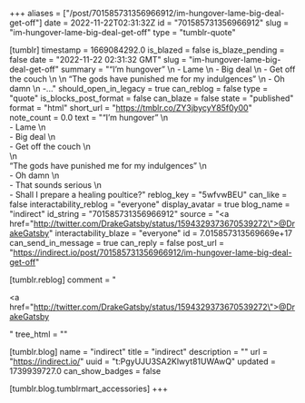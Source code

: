 +++
aliases = ["/post/701585731356966912/im-hungover-lame-big-deal-get-off"]
date = 2022-11-22T02:31:32Z
id = "701585731356966912"
slug = "im-hungover-lame-big-deal-get-off"
type = "tumblr-quote"

[tumblr]
timestamp = 1669084292.0
is_blazed = false
is_blaze_pending = false
date = "2022-11-22 02:31:32 GMT"
slug = "im-hungover-lame-big-deal-get-off"
summary = "“I’m hungover” \n - Lame \n - Big deal \n - Get off the couch \n \n “The gods have punished me for my indulgences” \n - Oh damn \n -..."
should_open_in_legacy = true
can_reblog = false
type = "quote"
is_blocks_post_format = false
can_blaze = false
state = "published"
format = "html"
short_url = "https://tmblr.co/ZY3jbycyY85f0y00"
note_count = 0.0
text = "“I’m hungover” \n<br/>- Lame \n<br/>- Big deal \n<br/>- Get off the couch \n<br/>\n<br/>“The gods have punished me for my indulgences” \n<br/>- Oh damn \n<br/>- That sounds serious \n<br/>- Shall I prepare a healing poultice?"
reblog_key = "5wfvwBEU"
can_like = false
interactability_reblog = "everyone"
display_avatar = true
blog_name = "indirect"
id_string = "701585731356966912"
source = "<a href=\"http://twitter.com/DrakeGatsby/status/1594329373670539272\">@DrakeGatsby</a>"
interactability_blaze = "everyone"
id = 7.015857313569669e+17
can_send_in_message = true
can_reply = false
post_url = "https://indirect.io/post/701585731356966912/im-hungover-lame-big-deal-get-off"

[tumblr.reblog]
comment = "<p><a href=\"http://twitter.com/DrakeGatsby/status/1594329373670539272\">@DrakeGatsby</a></p>"
tree_html = ""

[tumblr.blog]
name = "indirect"
title = "indirect"
description = ""
url = "https://indirect.io/"
uuid = "t:PgyUJU3SA2Klwyt81UWAwQ"
updated = 1739939727.0
can_show_badges = false

[tumblr.blog.tumblrmart_accessories]
+++

